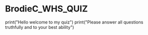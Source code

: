 # BrodieC_WHS_QUIZ
print("Hello welcome to my quiz") 
print("Please answer all questions truthfully and to your best ability")

